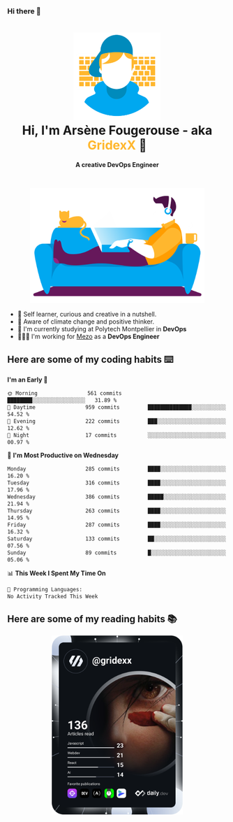 ### Hi there 👋

<!--
**GridexX/gridexx** is a ✨ _special_ ✨ repository because its `README.md` (this file) appears on your GitHub profile.

Here are some ideas to get you started:

- 🔭 I’m currently working on ...
- 🌱 I’m currently learning ...
- 👯 I’m looking to collaborate on ...
- 🤔 I’m looking for help with ...
- 💬 Ask me about ...
- 📫 How to reach me: ...
- 😄 Pronouns: ...
- ⚡ Fun fact: ...
-->


<!-- Header -->
<h1 align="center">
  <img src="./images/user_profile.png" width="200">
  <br>
  Hi, I'm Arsène Fougerouse - aka <span style="color:#ffb72e">GridexX</span> 👋
</h1>


<p align="center">
  <b>A creative DevOps Engineer </b>
</p>
<br/>
<p align="center">
  <img src="./images/man_couch.png" width="400">
</p>

- 🎨 Self learner, curious and creative in a nutshell. 
- 🌱 Aware of climate change and positive thinker.
- 📕 I'm currently studying at Polytech Montpellier in **DevOps**
- 👨🏻‍💻 I'm working for [Mezo](https://meso-lr.umontpellier.fr/) as a **DevOps Engineer**


## Here are some of my coding habits ⌨️

<!-- Add a section about tech and Ops stack
  Like this one : https://github.com/Xanthus58#-tech-stack
-->
<!--START_SECTION:waka-->
**I'm an Early 🐤** 

```text
🌞 Morning                561 commits         ████████░░░░░░░░░░░░░░░░░   31.89 % 
🌆 Daytime                959 commits         ██████████████░░░░░░░░░░░   54.52 % 
🌃 Evening                222 commits         ███░░░░░░░░░░░░░░░░░░░░░░   12.62 % 
🌙 Night                  17 commits          ░░░░░░░░░░░░░░░░░░░░░░░░░   00.97 % 
```
📅 **I'm Most Productive on Wednesday** 

```text
Monday                   285 commits         ████░░░░░░░░░░░░░░░░░░░░░   16.20 % 
Tuesday                  316 commits         ████░░░░░░░░░░░░░░░░░░░░░   17.96 % 
Wednesday                386 commits         █████░░░░░░░░░░░░░░░░░░░░   21.94 % 
Thursday                 263 commits         ████░░░░░░░░░░░░░░░░░░░░░   14.95 % 
Friday                   287 commits         ████░░░░░░░░░░░░░░░░░░░░░   16.32 % 
Saturday                 133 commits         ██░░░░░░░░░░░░░░░░░░░░░░░   07.56 % 
Sunday                   89 commits          █░░░░░░░░░░░░░░░░░░░░░░░░   05.06 % 
```


📊 **This Week I Spent My Time On** 

```text
💬 Programming Languages: 
No Activity Tracked This Week
```


<!--END_SECTION:waka-->

## Here are some of my reading habits 📚
<div  align="center">
  <img src="./images/devcard.svg" width="300">
</div>
